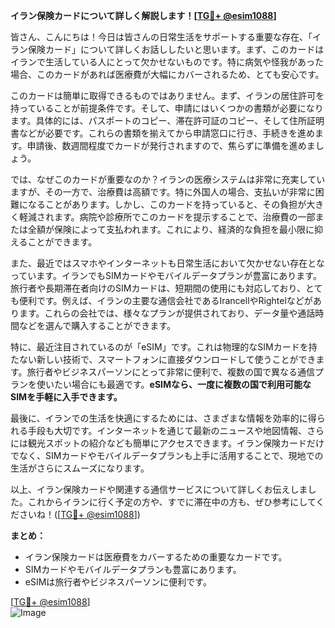 **イラン保険カードについて詳しく解説します！[[TG💪+ @esim1088](https://t.me/s/esim1088)]**

皆さん、こんにちは！今日は皆さんの日常生活をサポートする重要な存在、「イラン保険カード」について詳しくお話ししたいと思います。まず、このカードはイランで生活している人にとって欠かせないものです。特に病気や怪我があった場合、このカードがあれば医療費が大幅にカバーされるため、とても安心です。

このカードは簡単に取得できるものではありません。まず、イランの居住許可を持っていることが前提条件です。そして、申請にはいくつかの書類が必要になります。具体的には、パスポートのコピー、滞在許可証のコピー、そして住所証明書などが必要です。これらの書類を揃えてから申請窓口に行き、手続きを進めます。申請後、数週間程度でカードが発行されますので、焦らずに準備を進めましょう。

では、なぜこのカードが重要なのか？イランの医療システムは非常に充実していますが、その一方で、治療費は高額です。特に外国人の場合、支払いが非常に困難になることがあります。しかし、このカードを持っていると、その負担が大きく軽減されます。病院や診療所でこのカードを提示することで、治療費の一部または全額が保険によって支払われます。これにより、経済的な負担を最小限に抑えることができます。

また、最近ではスマホやインターネットも日常生活において欠かせない存在となっています。イランでもSIMカードやモバイルデータプランが豊富にあります。旅行者や長期滞在者向けのSIMカードは、短期間の使用にも対応しており、とても便利です。例えば、イランの主要な通信会社であるIrancellやRightelなどがあります。これらの会社では、様々なプランが提供されており、データ量や通話時間などを選んで購入することができます。

特に、最近注目されているのが「eSIM」です。これは物理的なSIMカードを持たない新しい技術で、スマートフォンに直接ダウンロードして使うことができます。旅行者やビジネスパーソンにとって非常に便利で、複数の国で異なる通信プランを使いたい場合にも最適です。**eSIMなら、一度に複数の国で利用可能なSIMを手軽に入手できます。**

最後に、イランでの生活を快適にするためには、さまざまな情報を効率的に得られる手段も大切です。インターネットを通じて最新のニュースや地図情報、さらには観光スポットの紹介なども簡単にアクセスできます。イラン保険カードだけでなく、SIMカードやモバイルデータプランも上手に活用することで、現地での生活がさらにスムーズになります。

以上、イラン保険カードや関連する通信サービスについて詳しくお伝えしました。これからイランに行く予定の方や、すでに滞在中の方も、ぜひ参考にしてくださいね！([[TG💪+ @esim1088](https://t.me/s/esim1088)])

**まとめ：**
- イラン保険カードは医療費をカバーするための重要なカードです。
- SIMカードやモバイルデータプランも豊富にあります。
- eSIMは旅行者やビジネスパーソンに便利です。

[[TG💪+ @esim1088](https://t.me/s/esim1088)]  
![Image](https://i.postimg.cc/Y0z9fWf4/image.png)
